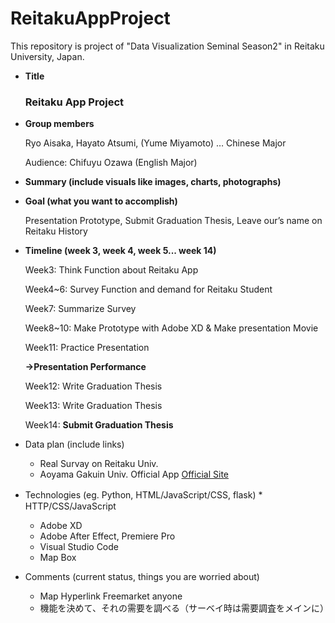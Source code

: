 # ReitakuAppProject
This repository is project of "Data Visualization Seminal Season2" in Reitaku University, Japan.


     
* **Title**
    ###  Reitaku App Project


  


* **Group members**

    Ryo Aisaka, Hayato Atsumi, (Yume Miyamoto) … Chinese Major
    
    Audience: Chifuyu Ozawa (English Major)


* **Summary (include visuals like images, charts, photographs)**


* **Goal (what you want to accomplish)**

    Presentation Prototype, Submit Graduation Thesis, 
    Leave our’s name on Reitaku History


* **Timeline (week 3, week 4, week 5... week 14)**

    Week3: Think Function about Reitaku App

    Week4~6: Survey Function and demand for Reitaku Student

    Week7: Summarize Survey

    Week8~10: Make Prototype with Adobe XD & Make presentation Movie

    Week11:  Practice Presentation 

    **→Presentation Performance**

    Week12: Write Graduation Thesis

    Week13: Write Graduation Thesis

    Week14: **Submit Graduation Thesis**



* Data plan (include links)
    * Real Survay on Reitaku Univ.
    * Aoyama Gakuin Univ. Official App [Official Site](https://www.aoyama.ac.jp/life/health/apri)     
                        
   


* Technologies (eg. Python, HTML/JavaScript/CSS, flask)
    *　HTTP/CSS/JavaScript
    * Adobe XD
    * Adobe After Effect, Premiere Pro
    * Visual Studio Code
    * Map Box


* Comments (current status, things you are worried about)
    * Map Hyperlink Freemarket anyone 
    * 機能を決めて、それの需要を調べる（サーベイ時は需要調査をメインに）
